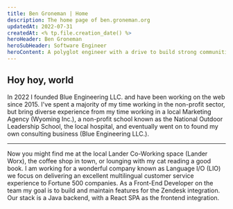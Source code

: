 ```yaml
---
title: Ben Groneman | Home
description: The home page of ben.groneman.org
updatedAt: 2022-07-31
createdAt: <% tp.file.creation_date() %>
heroHeader: Ben Groneman
heroSubHeader: Software Engineer
heroContent: A polyglot engineer with a drive to build strong communities centered around data-informed and simple technology solutions. I bring diverse experience in web development, consulting, marketing, and IT.
---
```


## Hoy hoy, world

In 2022 I founded Blue Engineering LLC. and have been working on the web since 2015. I've spent a majority of my time working in the non-profit sector, but bring diverse experience from my time working in a local Marketing Agency (Wyoming Inc.), a non-profit school known as the National Outdoor Leadership School, the local hospital, and eventually went on to found my own consulting business (Blue Engineering LLC.).

---

Now you might find me at the local Lander Co-Working space (Lander Worx), the coffee shop in town, or lounging with my cat reading a good book. I am working for a wonderful company known as Language I/O (LIO) we focus on delivering an excellent multilingual customer service experience to Fortune 500 companies. As a Front-End Developer on the team my goal is to build and maintain features for the Zendesk integration. Our stack is a Java backend, with a React SPA as the frontend integration.
